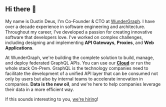 ## Hi there 👋

My name is Dustin Deus, I'm Co-Founder & CTO at [WunderGraph](https://wundergraph.com). I have over a decade experience in software engineering and architecture. Throughout my career, I've developed a passion for creating innovative software that developers love. I've worked on complex challenges, including designing and implementing **API Gateways**, **Proxies**, and **Web Applications**.

At WunderGraph, we're building the complete solution to build, manage, and deploy federated GraphQL APIs. You can use our [**Cloud**](https://cosmo.wundergraph.com/) or run the whole stack On-Prem. GraphQL is the technology companies need to facilitate the development of a unified API layer that can be consumed not only by users but also by internal teams to accelerate innovation in companies. **Data is the new oil**, and we're here to help companies leverage their data in a more efficient way.

If this sounds interesting to you, [we're hiring](https://wundergraph.com/jobs)!
